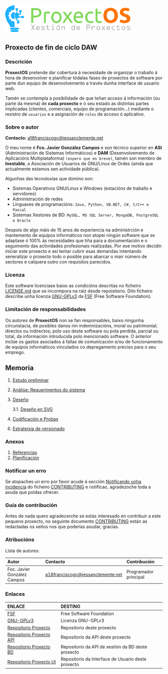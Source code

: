 # [![logo]][repoProxecto]

## Proxecto de fin de ciclo DAW

### Descrición

**ProxectOS** pretende dar cobertura á necesidade de organizar o traballo á hora de desenvolver e planificar tódalas fases de proxectos de software por parte dun equipo de desenvolvemento a través dunha interface de usuario web.

Tamén se contempla a posibilidade de que teñan acceso á información (ou parte da mesma) de **cada proxecto** e ó seu estado as distintas partes implicadas (clientes, comerciais, equipo de programación...) mediante o rexistro de `usuarios` e a asignación de `roles` de acceso ó aplicativo.

<!-- ## Instalación

> //TODO: Neste apartado describe con toda precisión e, a poder ser, coa maior simplicidade/facilidade posible, como poñer en marcha a túa aplicación para probala (nun entorno local). Valorarase moi positivamente que este proceso sexa o máis fácil posible, cunha simple instrución (por exemplo, un script de instalación). -->

<!-- ## Uso

> //TODO: Neste apartado, describe brevemente como se usará o software. Se ten unha interfaz de terminal, describe aquí a súa sintaxe. Se ten unha interfaz gráfica de usuario, describe aquí **só o uso** (a modo de sumario) **dos aspectos máis relevantes do seu funcionamento** (máxima brevidade, como se fose un anuncio reclamo ou comercial). -->

### Sobre o autor

**Contacto:** a18franciscogc@iessanclemente.net

O meu nome é **Fco. Javier González Campos** e son técnico superior en **ASI** (Administración de Sistemas Informáticos) e **DAM** (Desenvolvemento de Aplicacións Multiplataforma) `(espero que en breve)`, tamén son membro de **Inestable**, a Asociación de Usuarios de GNU/Linux de Ordes (aínda que actualmente estamos sen actividade pública).

Algunhas das tecnoloxías que domino son:

* Sistemas Operativos GNU/Linux e Windows (estacións de traballo e servidores)
* Administración de redes
* Linguaxes de programacións: `Java, Python, VB.NET, C#, C/C++ e Pascal`
* Sistemas Xestores de BD: `MySQL, MS SQL Server, MongoDB, PostgreSQL e Oracle`

Despois de algo máis de 15 anos de experiencia na administrción e mantemento de equipos informáticos non atopei ningún software que se adaptase ó 100% ás necesidades que tiña para a documentación e o seguimento das actividades profesionais realizadas. Por ese motivo decidín iniciar este proxecto e así tentar cubrir esas demandas intentando xeneralizar o proxecto todo o posible para abarcar o mair número de sectores e calquera outro con requisitos parecidos.

### Licenza

Este software licenciase baixo as condicións descritas no ficheiro [LICENSE.md] que se incormpora na raíz desde repoisitorio. Dito ficheiro describe unha licenza [GNU-GPLv3] da [FSF] (Free Software Foundation).

### Limitación de responsabilidades

Os autores de **ProxectOS** non se fan responsables, baixo ningunha circunstacia, de posibles danos nin indemnizacións, moral ou patrimonial; directos ou indirectos; polo uso deste software ou pola perdida, parcial ou total, da información introducida polo mencionado software. O anterior inclúe os gastos asociados á fallas de comunicación e/ou de funcionamento de equipos informáticos vinculados co depregamento preciso para o seu emprego.

## Memoria

1. [Estudo preliminar][estudio_preliminar]
2. [Análise: Requerimentos do sistema][analise]
3. [Deseño][desenho]

   3.1. [Deseño en SVG][desenho-svg]
4. [Codificación e Probas][codificacion_probas]
<!-- 5. [Manuais][manuais] -->
6. [Estrateixia de versionado][estratexia_de_versionado]
<!-- 7. [Changelog API][changelog_api] -->
<!-- 8. [Changelog FRONTAL][changelog_ui] -->

### Anexos

1. [Referencias][referencias]
2. [Planificación][planificacion]
<!-- 3. [Orzamento][orzamento] -->

### Notificar un erro

Se atopaches un erro por favor acude á sección [Notificando unha incidencia][NovaIncidencia] do ficheiro [CONTRIBUTING] e notificao, agradezoche toda a axuda que poidas ofrecer.

### Guía de contribución

Antes de nada quero agradecerche se estás interesado en contribuír a este pequeno proxecto, no seguinte documento [CONTRIBUTING] están as redactadas os xeitos nos que poderías axudar, gracias.

### Atribucións

Lista de autores:

| Autor                         | Contacto                          | Contribución
|:-                             |:-                                 |:-
| Foc. Javier González Campos   | a18franciscogc@iessanclemente.net | Programador principal

### Enlaces

| ENLACE                                        | DESTINO
|:-                                             |:-
| [FSF]                                         | Free Software Foundation
| [GNU-GPLv3]                                   | Licenza GNU-GPLv3
| [Repositorio Proxecto][repoProxecto]          | Repositorio deste proxecto
| [Repositorio Proxecto API][repoProxecto-API]  | Repositorio da API deste proxecto
| [Repositorio Proxecto BD][repoProxecto-DB]    | Repositorio da API de xestión da BD deste proxecto
| [Repositorio Proxecto UI][repoProxecto-UI]    | Repositorio da Interface de Usuario deste proxecto

[//]: # (Listado dos links empregados)

   <!-- Licencia -->

   [LICENSE.md]: <LICENSE.md>

   <!-- Guía de contribución -->

   [CONTRIBUTING]: <CONTRIBUTING.md>
   [NovaIncidencia]: <CONTRIBUTING.md#notificando-unha-incidencia>

   <!-- Enlaces a terceiros -->

   [FSF]: <https://www.fsf.org/es>

   [GNU-GPLv3]: <**https://www.gnu.org/licenses/gpl-3.0.html**>

   [nginx]: <https://www.nginx.com/>

   <!-- Índice -->

   [estudio_preliminar]: <doc/templates/1_estudo_preliminar.md>

   [analise]: <doc/templates/2_analise.md>

   [desenho]: <doc/templates/3_deseno.md>

   [desenho-svg]: <doc/templates/3_deseno_svg.md>

   [codificacion_probas]: <doc/templates/4_codificacion_probas.md>

   [manuais]: <doc/templates/5_manuais.md>

   [estratexia_de_versionado]: <doc/templates/6_versionado.md>

   [changelog_api]: <CHANGELOG_API.md>
   [changelog_ui]: <CHANGELOG_UI.md>

   <!-- Anexos -->

   [referencias]: <doc/templates/a1_referencias.md>
   [planificacion]: <doc/templates/a2_planificacion.md>
   [orzamento]: <doc/templates/a3_orzamento.md>

   <!-- Enlaces proxecto -->

   [logo]: <doc/img/logos/ProxectOS_logo1_400x85.png>

   [repoProxecto]: <https://gitlab.iessanclemente.net/dawm/a18franciscogc>

   [repoProxecto-API]: <https://gitlab.iessanclemente.net/a18franciscogc/proxectos-api-API>

   [repoProxecto-DB]: <https://gitlab.iessanclemente.net/a18franciscogc/proxectos-api-DB>

   [repoProxecto-UI]: <https://gitlab.iessanclemente.net/a18franciscogc/proxectos-api-UI>